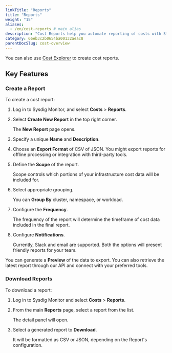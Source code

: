 ```yaml
---
linkTitle: "Reports"
title: "Reports"
weight: "15"
aliases:
  - /en/cost-reports # main alias
description: "Cost Reports help you automate reporting of costs with Slack and email integrations, and generate periodic JSON/CSV exports for integration with 3rd party tooling."
category: 66eb3c2b0654ba00132aeac8
parentDocSlug: cost-overview
---
```


You can also use [Cost Explorer](/en/cost-explorer) to create cost reports.

## Key Features

### Create a Report

To create a cost report:

1. Log in to Sysdig Monitor, and select **Costs** > **Reports**.

2. Select **Create New Report** in the top right corner.

   The **New Report** page opens.

3. Specify a unique **Name** and **Description**.

4. Choose an **Export Format** of CSV of JSON. You might export reports for offline processing or integration with third-party tools.

5. Define the **Scope** of the report.

   Scope controls which portions of your infrastructure cost data will be included for.

6. Select appropriate grouping.

   You can **Group By** cluster, namespace, or workload.

7. Configure the **Frequency**.

   The frequency of the report will determine the timeframe of cost data included in the final report.

8. Configure **Notifications**.

   Currently, Slack and email are supported. Both the options will present friendly reports for your team.

You can generate a **Preview** of the data to export. You can also retrieve the latest report through our API and connect with your preferred tools.

### Download Reports

To download a report:

1. Log in to Sysdig Monitor and select **Costs** > **Reports**.

2. From the main **Reports** page, select a report from the list.

   The detail panel will open.

3. Select a generated report to **Download**.

   It will be formatted as CSV or JSON, depending on the Report's configuration.
